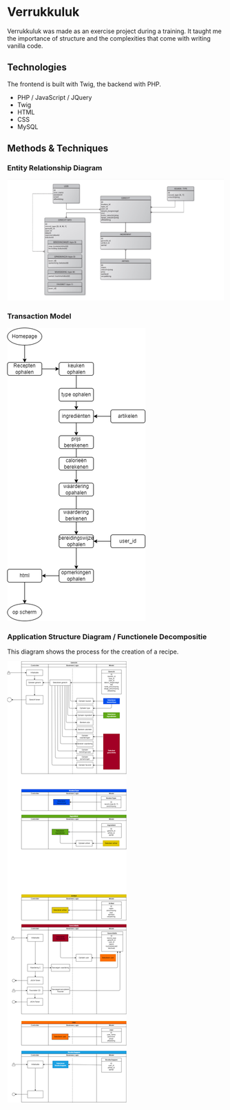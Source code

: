 # Verrukkuluk 

Verrukkuluk was made as an exercise project during a training. It taught me the importance of structure and the complexities that come with writing vanilla code.

## Technologies

The frontend is built with Twig, the backend with PHP.

* PHP / JavaScript / JQuery
* Twig
* HTML
* CSS
* MySQL

## Methods & Techniques

### Entity Relationship Diagram
<img src="documents\design\VER-ERD-Uitgewerkt-gegevensmodel-TV-v2.PNG" />

### Transaction Model
<img src="documents\design\VER-TRA-Uitgewerkt-transactiemodel-TV-v1.png" />

### Application Structure Diagram / Functionele Decompositie
This diagram shows the process for the creation of a recipe.

<img src="documents\design\VER-ASD-Uitgewerkt-asd-TV-v9.drawio.png" />
